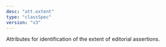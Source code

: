 ```yaml
---
desc: "att.extent"
type: "classSpec"
version: "v3"
---
```


Attributes for identification of the extent of editorial assertions.